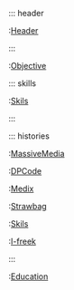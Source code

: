 <style>
.header {
  text-align: center;
}
.histories {
  margin-top: 16px;
}
.histories h2 {
  font-size: 14.4px;
}
.histories h3 {
  margin-top: 8px;
  margin-bottom: 4px;
  font-size: 12px;
}
.skills ul {
  display: grid;
  grid-template-columns: repeat(6, 1fr);
  row-gap: 4px;
  list-style: none;
}
</style>

::: header

:[Header](./partials/header.md)

:::


:[Objective](./partials/objective.md)

::: skills

:[Skils](./partials/skils.md)

:::


::: histories

:[MassiveMedia](.//partials/history/MassiveMedia.md)

:[DPCode](.//partials/history/DPCode.md)

:[Medix](.//partials/history/Medix.md)

:[Strawbag](.//partials/history/Strawbag.md)

:[Skils](.//partials/history/BTM.md)

:[I-freek](.//partials/history/I-freek.md)

:::


:[Education](./partials/education.md)